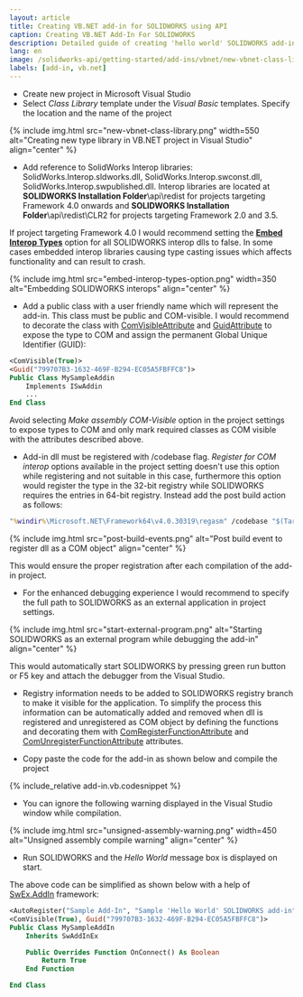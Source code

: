 ```yaml
---
layout: article
title: Creating VB.NET add-in for SOLIDWORKS using API
caption: Creating VB.NET Add-In For SOLIDWORKS
description: Detailed guide of creating 'hello world' SOLIDWORKS add-in from scratch using VB.NET
lang: en
image: /solidworks-api/getting-started/add-ins/vbnet/new-vbnet-class-library.png
labels: [add-in, vb.net]
---
```

* Create new project in Microsoft Visual Studio
* Select *Class Library* template under the *Visual Basic* templates. Specify the location and the name of the project

{% include img.html src="new-vbnet-class-library.png" width=550 alt="Creating new type library in VB.NET project in Visual Studio" align="center" %}

* Add reference to SolidWorks Interop libraries: SolidWorks.Interop.sldworks.dll, SolidWorks.Interop.swconst.dll, SolidWorks.Interop.swpublished.dll. Interop libraries are located at **SOLIDWORKS Installation Folder**\api\redist for projects targeting Framework 4.0 onwards and **SOLIDWORKS Installation Folder**\api\redist\CLR2 for projects targeting Framework 2.0 and 3.5.

If project targeting Framework 4.0 I would recommend setting the **[Embed Interop Types](https://docs.microsoft.com/en-us/dotnet/framework/interop/type-equivalence-and-embedded-interop-types)** option for all SOLIDWORKS interop dlls to false. In some cases embedded interop libraries causing type casting issues which affects functionality and can result to crash.

{% include img.html src="embed-interop-types-option.png" width=350 alt="Embedding SOLIDWORKS interops" align="center" %}

* Add a public class with a user friendly name which will represent the add-in. This class must be public and COM-visible. I would recommend to decorate the class with [ComVisibleAttribute](https://docs.microsoft.com/en-us/dotnet/api/system.runtime.interopservices.comvisibleattribute?view=netframework-4.7.2) and [GuidAttribute](https://docs.microsoft.com/en-gb/dotnet/api/system.runtime.interopservices.guidattribute?view=netframework-4.7.2) to expose the type to COM and assign the permanent Global Unique Identifier (GUID):

~~~ vb
<ComVisible(True)>
<Guid("799707B3-1632-469F-B294-EC05A5FBFFC8")>
Public Class MySampleAddin
	Implements ISwAddin
    ...
End Class
~~~

Avoid selecting *Make assembly COM-Visible* option in the project settings to expose types to COM and only mark required classes as COM visible with the attributes described above.

* Add-in dll must be registered with /codebase flag. *Register for COM interop* options available in the project setting doesn't use this option while registering and not suitable in this case, furthermore this option would register the type in the 32-bit registry while SOLIDWORKS requires the entries in 64-bit registry. Instead add the post build action as follows:

~~~ bat
"%windir%\Microsoft.NET\Framework64\v4.0.30319\regasm" /codebase "$(TargetPath)"
~~~

{% include img.html src="post-build-events.png" alt="Post build event to register dll as a COM object" align="center" %}

This would ensure the proper registration after each compilation of the add-in project.

* For the enhanced debugging experience I would recommend to specify the full path to SOLIDWORKS as an external application in project settings.

{% include img.html src="start-external-program.png" alt="Starting SOLIDWORKS as an external program while debugging the add-in" align="center" %}

This would automatically start SOLIDWORKS by pressing green run button or F5 key and attach the debugger from the Visual Studio.

* Registry information needs to be added to SOLIDWORKS registry branch to make it visible for the application. To simplify the process this information can be automatically added and removed when dll is registered and unregistered as COM object by defining the functions and decorating them with [ComRegisterFunctionAttribute](https://docs.microsoft.com/en-us/dotnet/api/system.runtime.interopservices.comregisterfunctionattribute?view=netframework-4.7.2) and [ComUnregisterFunctionAttribute](https://docs.microsoft.com/en-us/dotnet/api/system.runtime.interopservices.comunregisterfunctionattribute?view=netframework-4.7.2) attributes.

* Copy paste the code for the add-in as shown below and compile the project

{% include_relative add-in.vb.codesnippet %}

* You can ignore the following warning displayed in the Visual Studio window while compilation.

{% include img.html src="unsigned-assembly-warning.png" width=450 alt="Unsigned assembly compile warning" align="center" %}

* Run SOLIDWORKS and the *Hello World* message box is displayed on start.

The above code can be simplified as shown below with a help of [SwEx.AddIn](/labs/solidworks/swex/add-in/) framework:

~~~ vb
<AutoRegister("Sample Add-In", "Sample 'Hello World' SOLIDWORKS add-in", True)>
<ComVisible(True), Guid("799707B3-1632-469F-B294-EC05A5FBFFC8")>
Public Class MySampleAddIn
    Inherits SwAddInEx

    Public Overrides Function OnConnect() As Boolean
        Return True
    End Function

End Class
~~~